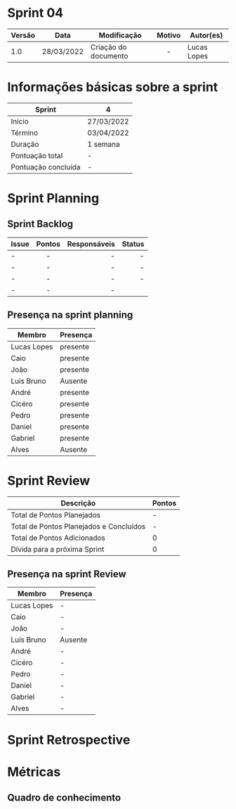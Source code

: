# Sprint 04

| Versão | Data       | Modificação                    | Motivo | Autor(es) |
| ------ | ---------- | ------------------------------ | :----: | ----- |
| 1.0    | 28/03/2022 | Criação do documento  | - | Lucas Lopes |


# Informações básicas sobre a sprint


| Sprint   | 4
--------- | ------
Início | 27/03/2022
Término | 03/04/2022
Duração | 1 semana
Pontuação total | -
Pontuação concluída | -


# Sprint Planning 

## Sprint Backlog

Issue |  Pontos | Responsáveis | Status |
:--------- | :------: |  -------: | -------:
 - | - | - | - |
-  | -  | - | - |
- | - | - | - |
-  | - | - |

## Presença na sprint planning

| Membro   | Presença
--------- | ------
Lucas Lopes | presente
Caio  | presente
João | presente
Luís Bruno | Ausente
André | presente
Cicéro | presente 
Pedro | presente 
Daniel | presente 
Gabriel | presente 
Alves | Ausente 


# Sprint Review

| Descrição   | Pontos
--------- | ------
Total de Pontos Planejados | -
Total de Pontos Planejados e Concluídos	 | -
Total de Pontos Adicionados | 0
Dívida para a próxima Sprint | 0



## Presença na sprint Review

| Membro   | Presença
--------- | ------
Lucas Lopes | -
Caio  | -
João | -
Luís Bruno | Ausente
André | -
Cicéro | - 
Pedro | - 
Daniel | - 
Gabriel | - 
Alves | - 


# Sprint Retrospective



# Métricas

## Quadro de conhecimento




